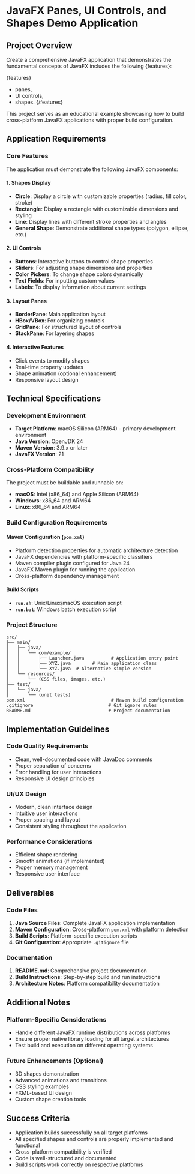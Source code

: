 # JavaFX Panes, UI Controls, and Shapes Demo Application

## Project Overview

Create a comprehensive JavaFX application that demonstrates the fundamental concepts of JavaFX includes the following {features}: 

{features}
- panes, 
- UI controls, 
- shapes. 
{/features}

This project serves as an educational example showcasing how to build cross-platform JavaFX applications with proper build configuration.

## Application Requirements

### Core Features

The application must demonstrate the following JavaFX components:

#### 1. Shapes Display

- **Circle**: Display a circle with customizable properties (radius, fill color, stroke)
- **Rectangle**: Display a rectangle with customizable dimensions and styling
- **Line**: Display lines with different stroke properties and angles
- **General Shape**: Demonstrate additional shape types (polygon, ellipse, etc.)

#### 2. UI Controls

- **Buttons**: Interactive buttons to control shape properties
- **Sliders**: For adjusting shape dimensions and properties
- **Color Pickers**: To change shape colors dynamically
- **Text Fields**: For inputting custom values
- **Labels**: To display information about current settings

#### 3. Layout Panes

- **BorderPane**: Main application layout
- **HBox/VBox**: For organizing controls
- **GridPane**: For structured layout of controls
- **StackPane**: For layering shapes

#### 4. Interactive Features

- Click events to modify shapes
- Real-time property updates
- Shape animation (optional enhancement)
- Responsive layout design

## Technical Specifications

### Development Environment

- **Target Platform**: macOS Silicon (ARM64) - primary development environment
- **Java Version**: OpenJDK 24
- **Maven Version**: 3.9.x or later
- **JavaFX Version**: 21

### Cross-Platform Compatibility

The project must be buildable and runnable on:

- **macOS**: Intel (x86_64) and Apple Silicon (ARM64)
- **Windows**: x86_64 and ARM64
- **Linux**: x86_64 and ARM64

### Build Configuration Requirements

#### Maven Configuration (`pom.xml`)

- Platform detection properties for automatic architecture detection
- JavaFX dependencies with platform-specific classifiers
- Maven compiler plugin configured for Java 24
- JavaFX Maven plugin for running the application
- Cross-platform dependency management

#### Build Scripts

- **`run.sh`**: Unix/Linux/macOS execution script
- **`run.bat`**: Windows batch execution script

### Project Structure

```text
src/
├── main/
│   ├── java/
│   │   └── com/example/
│   │       ├── Launcher.java          # Application entry point
│   │       ├── XYZ.java        # Main application class
│   │       └── XYZ.java  # Alternative simple version
│   └── resources/
│       └── (CSS files, images, etc.)
├── test/
│   └── java/
│       └── (unit tests)
pom.xml                                # Maven build configuration
.gitignore                            # Git ignore rules
README.md                             # Project documentation
```

## Implementation Guidelines

### Code Quality Requirements

- Clean, well-documented code with JavaDoc comments
- Proper separation of concerns
- Error handling for user interactions
- Responsive UI design principles

### UI/UX Design

- Modern, clean interface design
- Intuitive user interactions
- Proper spacing and layout
- Consistent styling throughout the application

### Performance Considerations

- Efficient shape rendering
- Smooth animations (if implemented)
- Proper memory management
- Responsive user interface

## Deliverables

### Code Files

1. **Java Source Files**: Complete JavaFX application implementation
2. **Maven Configuration**: Cross-platform `pom.xml` with platform detection
3. **Build Scripts**: Platform-specific execution scripts
4. **Git Configuration**: Appropriate `.gitignore` file

### Documentation

1. **README.md**: Comprehensive project documentation
2. **Build Instructions**: Step-by-step build and run instructions
3. **Architecture Notes**: Platform compatibility documentation

## Additional Notes

### Platform-Specific Considerations

- Handle different JavaFX runtime distributions across platforms
- Ensure proper native library loading for all target architectures
- Test build and execution on different operating systems

### Future Enhancements (Optional)

- 3D shapes demonstration
- Advanced animations and transitions
- CSS styling examples
- FXML-based UI design
- Custom shape creation tools

## Success Criteria

- Application builds successfully on all target platforms
- All specified shapes and controls are properly implemented and functional
- Cross-platform compatibility is verified
- Code is well-structured and documented
- Build scripts work correctly on respective platforms